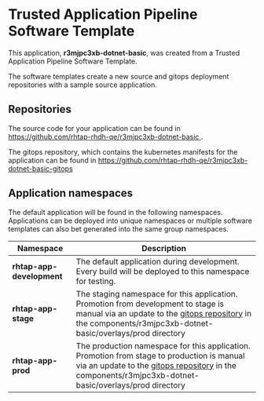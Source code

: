 # Trusted Application Pipeline Software Template

This application, **r3mjpc3xb-dotnet-basic**, was created from a Trusted Application Pipeline Software Template.

The software templates create a new source and gitops deployment repositories with a sample source application. 

## Repositories

The source code for your application can be found in [https://github.com/rhtap-rhdh-qe/r3mjpc3xb-dotnet-basic ](https://github.com/rhtap-rhdh-qe/r3mjpc3xb-dotnet-basic ).
 
The gitops repository, which contains the kubernetes manifests for the application can be found in 
[https://github.com/rhtap-rhdh-qe/r3mjpc3xb-dotnet-basic-gitops ](https://github.com/rhtap-rhdh-qe/r3mjpc3xb-dotnet-basic-gitops ) 

## Application namespaces 

The default application will be found in the following namespaces. Applications can be deployed into unique namespaces or multiple software templates can also bet generated into the same group namespaces.  

|  Namespace   |  Description   |  
| -------- | -------- |   
| **rhtap-app-development** | The default application during development. Every build will be deployed to this namespace for testing. | 
| **rhtap-app-stage** | The staging namespace for this application. Promotion from development to stage is manual via an update to the [gitops repository](https://github.com/rhtap-rhdh-qe/r3mjpc3xb-dotnet-basic-gitops ) in the components/r3mjpc3xb-dotnet-basic/overlays/prod directory |  
| **rhtap-app-prod** | The production namespace for this application. Promotion from stage to production is manual via an update to the [gitops repository](https://github.com/rhtap-rhdh-qe/r3mjpc3xb-dotnet-basic-gitops ) in the components/r3mjpc3xb-dotnet-basic/overlays/prod directory | 